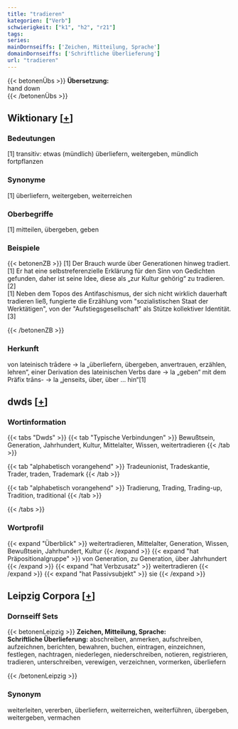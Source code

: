 ```yaml
---
title: "tradieren"
kategorien: ["Verb"]
schwierigkeit: ["k1", "h2", "r21"]
tags:
series:
mainDornseiffs: ['Zeichen, Mitteilung, Sprache']
domainDornseiffs: ['Schriftliche Überlieferung']
url: "tradieren"
---
```


{{< betonenÜbs >}}
**Übersetzung:**  
hand down  
{{< /betonenÜbs >}}

## Wiktionary [[+](https://de.wiktionary.org/wiki/tradieren)]

### Bedeutungen
[1] transitiv: etwas (mündlich) überliefern, weitergeben, mündlich fortpflanzen  

### Synonyme
[1] überliefern, weitergeben, weiterreichen  

### Oberbegriffe
[1] mitteilen, übergeben, geben  

### Beispiele
{{< betonenZB >}}
[1] Der Brauch wurde über Generationen hinweg tradiert.  
[1] Er hat eine selbstreferenzielle Erklärung für den Sinn von Gedichten gefunden, daher ist seine Idee, diese als „zur Kultur gehörig“ zu tradieren.[2]  
[1] Neben dem Topos des Antifaschismus, der sich nicht wirklich dauerhaft tradieren ließ, fungierte die Erzählung vom "sozialistischen Staat der Werktätigen", von der "Aufstiegsgesellschaft" als Stütze kollektiver Identität.[3]  

{{< /betonenZB >}}
### Herkunft
von lateinisch trādere → la „überliefern, übergeben, anvertrauen, erzählen, lehren“, einer Derivation des lateinischen Verbs dare → la „geben“ mit dem Präfix trāns- → la „jenseits, über, über … hin“[1]  



## dwds [[+](https://www.dwds.de/wb/tradieren)]

### Wortinformation
{{< tabs "Dwds" >}}
{{< tab "Typische Verbindungen" >}}
Bewußtsein, Generation, Jahrhundert, Kultur, Mittelalter, Wissen, weitertradieren
{{< /tab >}}

{{< tab "alphabetisch vorangehend" >}}
Tradeunionist, Tradeskantie, Trader, traden, Trademark
{{< /tab >}}

{{< tab "alphabetisch vorangehend" >}}
Tradierung, Trading, Trading-up, Tradition, traditional
{{< /tab >}}

{{< /tabs >}}

### Wortprofil
{{< expand "Überblick" >}} weitertradieren, Mittelalter, Generation, Wissen, Bewußtsein, Jahrhundert, Kultur {{< /expand >}}
{{< expand "hat Präpositionalgruppe" >}} von Generation, zu Generation, über Jahrhundert {{< /expand >}}
{{< expand "hat Verbzusatz" >}} weitertradieren {{< /expand >}}
{{< expand "hat Passivsubjekt" >}} sie {{< /expand >}}

## Leipzig Corpora [[+](https://corpora.uni-leipzig.de/en/res?word=tradieren&corpusId=deu_newscrawl-public_2018)]

### Dornseiff Sets
{{< betonenLeipzig >}}
**Zeichen, Mitteilung, Sprache:**  
**Schriftliche Überlieferung:** abschreiben, anmerken, aufschreiben, aufzeichnen, berichten, bewahren, buchen, eintragen, einzeichnen, festlegen, nachtragen, niederlegen, niederschreiben, notieren, registrieren, tradieren, unterschreiben, verewigen, verzeichnen, vormerken, überliefern  

{{< /betonenLeipzig >}}

### Synonym
weiterleiten, vererben, überliefern, weiterreichen, weiterführen, übergeben, weitergeben, vermachen

